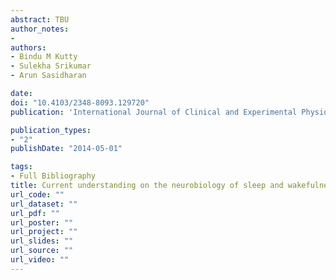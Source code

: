 ```yaml
---
abstract: TBU
author_notes:
- 
authors:
- Bindu M Kutty
- Sulekha Srikumar
- Arun Sasidharan

date: 
doi: "10.4103/2348-8093.129720"
publication: 'International Journal of Clinical and Experimental Physiology'

publication_types:
- "2"
publishDate: "2014-05-01"

tags:
- Full Bibliography
title: Current understanding on the neurobiology of sleep and wakefulness
url_code: ""
url_dataset: ""
url_pdf: ""
url_poster: ""
url_project: ""
url_slides: ""
url_source: ""
url_video: ""
---
```

